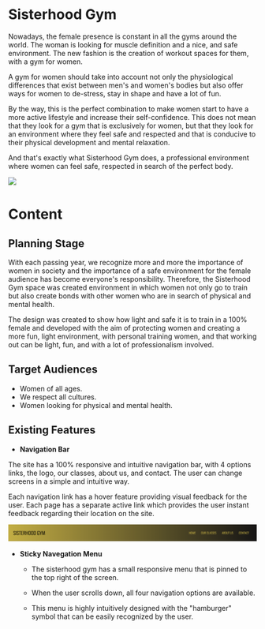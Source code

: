 # Sisterhood Gym

Nowadays, the female presence is constant in all the gyms around the world. The woman is looking for muscle definition and a nice, and safe environment. The new fashion is the creation of workout spaces for them, with a gym for women.

A gym for women should take into account not only the physiological differences that exist between men's and women's bodies but also offer ways for women to de-stress, stay in shape and have a lot of fun.

By the way, this is the perfect combination to make women start to have a more active lifestyle and increase their self-confidence. This does not mean that they look for a gym that is exclusively for women, but that they look for an environment where they feel safe and respected and that is conducive to their physical development and mental relaxation.

And that's exactly what Sisterhood Gym does, a professional environment where women can feel safe, respected in search of the perfect body.

<img src="assets/readme_images/readme_resp.png">

# Content
## **Planning Stage**

With each passing year, we recognize more and more the importance of women in 
society and the importance of a safe environment for the female audience has 
become everyone's responsibility. Therefore, the Sisterhood Gym space was created
environment in which women not only go to train but also create bonds with other 
women who are in search of physical and mental health.

The design was created to show how light and safe it is to train in a 100% female 
and developed with the aim of protecting women and creating a more fun, light 
environment, with personal training women, and that working out can be light, fun, 
and with a lot of professionalism involved.
    
## **Target Audiences**
- Women of all ages.
- We respect all cultures.
- Women looking for physical and mental health.

## **Existing Features**

- __Navigation Bar__

The site has a 100% responsive and intuitive navigation bar, with 4  options links, the logo, our classes, about us, and contact. The user can change screens in a simple and intuitive way.

Each navigation link has a hover feature providing visual feedback for the user. Each page has a separate active link which provides the user instant feedback regarding their location on the site.

![nav-bar](https://github.com/jmartinesdev/sisterhood-gym/blob/main/nav-bar.png)

- __Sticky Navegation Menu__

    * The sisterhood gym has a small responsive menu that is pinned to the top right of the screen.

    * When the user scrolls down, all four navigation options are available.

    * This menu is highly intuitively designed with the "hamburger" symbol that can be easily recognized by the user.

    